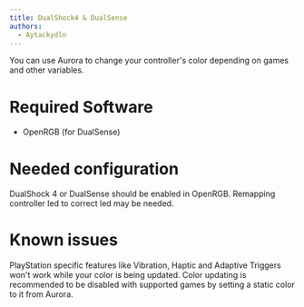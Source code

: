 ```yaml
---
title: DualShock4 & DualSense
authors:
  - Aytackydln
---
```


You can use Aurora to change your controller's color depending on games and other variables.

# Required Software

* OpenRGB (for DualSense)

# Needed configuration

DualShock 4 or DualSense should be enabled in OpenRGB. Remapping controller led to correct led may be needed.

# Known issues

PlayStation specific features like Vibration, Haptic and Adaptive Triggers won't work while your color is being updated.
Color updating is recommended to be disabled with supported games by setting a static color to it from Aurora.
